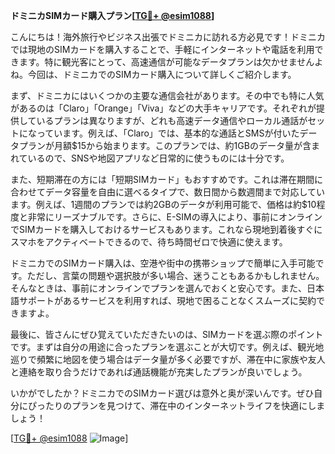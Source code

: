 **ドミニカSIMカード購入プラン[[TG💪+ @esim1088](https://t.me/s/esim1088)]**

こんにちは！海外旅行やビジネス出張でドミニカに訪れる方必見です！ドミニカでは現地のSIMカードを購入することで、手軽にインターネットや電話を利用できます。特に観光客にとって、高速通信が可能なデータプランは欠かせませんよね。今回は、ドミニカでのSIMカード購入について詳しくご紹介します。

まず、ドミニカにはいくつかの主要な通信会社があります。その中でも特に人気があるのは「Claro」「Orange」「Viva」などの大手キャリアです。それぞれが提供しているプランは異なりますが、どれも高速データ通信やローカル通話がセットになっています。例えば、「Claro」では、基本的な通話とSMSが付いたデータプランが月額$15から始まります。このプランでは、約1GBのデータ量が含まれているので、SNSや地図アプリなど日常的に使うものには十分です。

また、短期滞在の方には「短期SIMカード」もおすすめです。これは滞在期間に合わせてデータ容量を自由に選べるタイプで、数日間から数週間まで対応しています。例えば、1週間のプランでは約2GBのデータが利用可能で、価格は約$10程度と非常にリーズナブルです。さらに、E-SIMの導入により、事前にオンラインでSIMカードを購入しておけるサービスもあります。これなら現地到着後すぐにスマホをアクティベートできるので、待ち時間ゼロで快適に使えます。

ドミニカでのSIMカード購入は、空港や街中の携帯ショップで簡単に入手可能です。ただし、言葉の問題や選択肢が多い場合、迷うこともあるかもしれません。そんなときは、事前にオンラインでプランを選んでおくと安心です。また、日本語サポートがあるサービスを利用すれば、現地で困ることなくスムーズに契約できますよ。

最後に、皆さんにぜひ覚えていただきたいのは、SIMカードを選ぶ際のポイントです。まずは自分の用途に合ったプランを選ぶことが大切です。例えば、観光地巡りで頻繁に地図を使う場合はデータ量が多く必要ですが、滞在中に家族や友人と連絡を取り合うだけであれば通話機能が充実したプランが良いでしょう。

いかがでしたか？ドミニカでのSIMカード選びは意外と奥が深いんです。ぜひ自分にぴったりのプランを見つけて、滞在中のインターネットライフを快適にしましょう！

[[TG💪+ @esim1088](https://t.me/s/esim1088) ![Image](https://i.postimg.cc/Y0z9fWf4/image.png)]